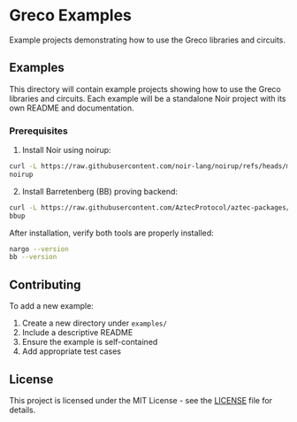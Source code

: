 # Greco Examples

Example projects demonstrating how to use the Greco libraries and circuits.

## Examples

This directory will contain example projects showing how to use the Greco libraries and circuits. Each example will be a standalone Noir project with its own README and documentation.

### Prerequisites

1. Install Noir using noirup:

```bash
curl -L https://raw.githubusercontent.com/noir-lang/noirup/refs/heads/main/install | bash
noirup
```

2. Install Barretenberg (BB) proving backend:

```bash
curl -L https://raw.githubusercontent.com/AztecProtocol/aztec-packages/refs/heads/master/barretenberg/bbup/install | bash
bbup
```

After installation, verify both tools are properly installed:

```bash
nargo --version
bb --version
```

## Contributing

To add a new example:

1. Create a new directory under `examples/`
2. Include a descriptive README
3. Ensure the example is self-contained
4. Add appropriate test cases

## License

This project is licensed under the MIT License - see the [LICENSE](../LICENSE) file for details.
